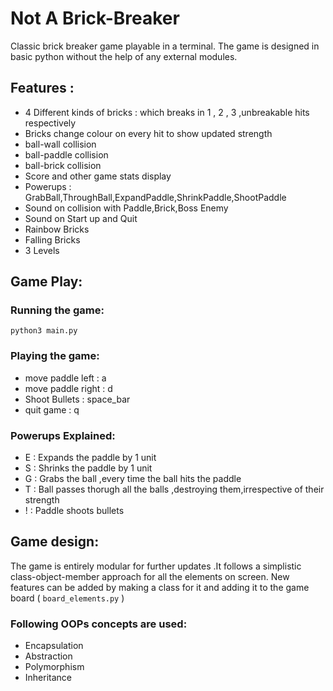 # Not A Brick-Breaker
Classic brick breaker game playable in a terminal. The game is designed in basic python without the help of any external modules. 

## Features :
* 4 Different kinds of bricks : which breaks in 1 , 2 , 3 ,unbreakable hits respectively
* Bricks change colour on every hit to show updated strength
* ball-wall collision
* ball-paddle collision
* ball-brick collision
* Score and other game stats display
* Powerups : GrabBall,ThroughBall,ExpandPaddle,ShrinkPaddle,ShootPaddle
* Sound on collision with Paddle,Brick,Boss Enemy
* Sound on Start up and Quit
* Rainbow Bricks
* Falling Bricks
* 3 Levels
  
## Game Play:

### Running the game:
```
python3 main.py
```

### Playing the game:
* move paddle left  : a
* move paddle right : d
* Shoot Bullets     : space_bar
* quit game         : q

### Powerups Explained:
* E : Expands the paddle by 1 unit
* S : Shrinks the paddle by 1 unit
* G : Grabs the ball ,every time the ball hits the paddle
* T : Ball passes thorugh all the balls ,destroying them,irrespective of their strength
* ! : Paddle shoots bullets

## Game design:
The game is entirely modular for further updates .It follows a simplistic class-object-member approach for all the elements on screen. New features can be added by making a class for it and adding it to the game board ( ``` board_elements.py ``` )

### Following OOPs concepts are used:
* Encapsulation
* Abstraction
* Polymorphism
* Inheritance 